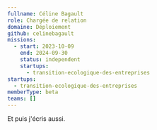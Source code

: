 ```yaml
---
fullname: Céline Bagault
role: Chargée de relation
domaine: Déploiement
github: celinebagault
missions:
  - start: 2023-10-09
    end: 2024-09-30
    status: independent
    startups:
      - transition-ecologique-des-entreprises
startups:
  - transition-ecologique-des-entreprises
memberType: beta
teams: []
---
```

Et puis j'écris aussi.